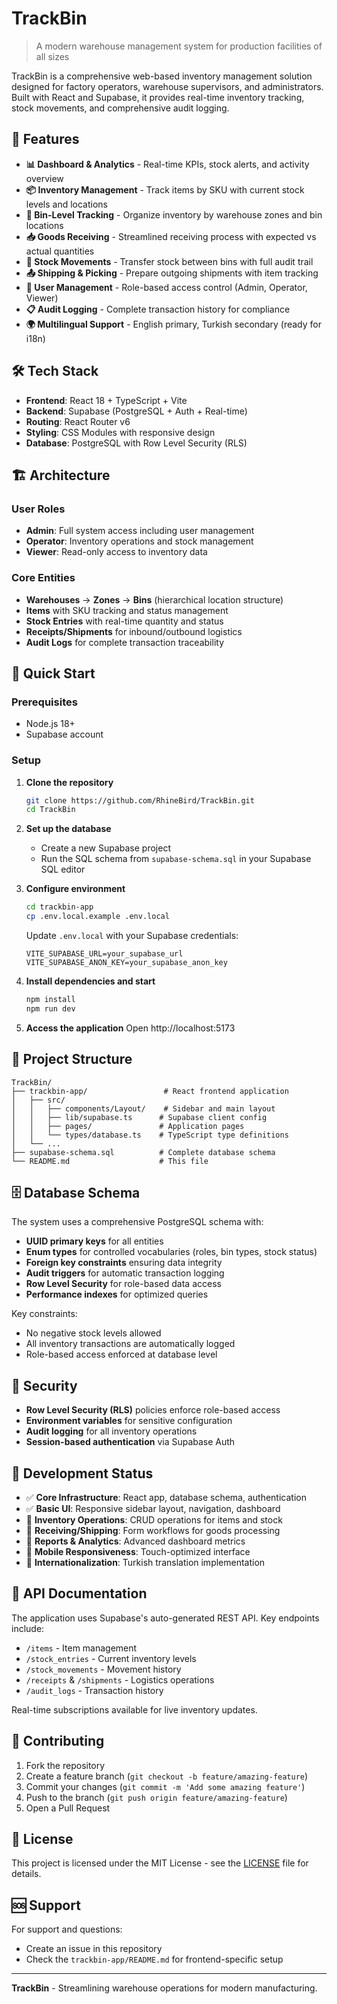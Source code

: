 # TrackBin

> A modern warehouse management system for production facilities of all sizes

TrackBin is a comprehensive web-based inventory management solution designed for factory operators, warehouse supervisors, and administrators. Built with React and Supabase, it provides real-time inventory tracking, stock movements, and comprehensive audit logging.

## 🚀 Features

- **📊 Dashboard & Analytics** - Real-time KPIs, stock alerts, and activity overview
- **📦 Inventory Management** - Track items by SKU with current stock levels and locations
- **🏢 Bin-Level Tracking** - Organize inventory by warehouse zones and bin locations
- **📥 Goods Receiving** - Streamlined receiving process with expected vs actual quantities
- **🔄 Stock Movements** - Transfer stock between bins with full audit trail
- **📤 Shipping & Picking** - Prepare outgoing shipments with item tracking
- **👥 User Management** - Role-based access control (Admin, Operator, Viewer)
- **📋 Audit Logging** - Complete transaction history for compliance
- **🌍 Multilingual Support** - English primary, Turkish secondary (ready for i18n)

## 🛠️ Tech Stack

- **Frontend**: React 18 + TypeScript + Vite
- **Backend**: Supabase (PostgreSQL + Auth + Real-time)
- **Routing**: React Router v6
- **Styling**: CSS Modules with responsive design
- **Database**: PostgreSQL with Row Level Security (RLS)

## 🏗️ Architecture

### User Roles
- **Admin**: Full system access including user management
- **Operator**: Inventory operations and stock management
- **Viewer**: Read-only access to inventory data

### Core Entities
- **Warehouses** → **Zones** → **Bins** (hierarchical location structure)
- **Items** with SKU tracking and status management
- **Stock Entries** with real-time quantity and status
- **Receipts/Shipments** for inbound/outbound logistics
- **Audit Logs** for complete transaction traceability

## 🚀 Quick Start

### Prerequisites
- Node.js 18+ 
- Supabase account

### Setup

1. **Clone the repository**
   ```bash
   git clone https://github.com/RhineBird/TrackBin.git
   cd TrackBin
   ```

2. **Set up the database**
   - Create a new Supabase project
   - Run the SQL schema from `supabase-schema.sql` in your Supabase SQL editor

3. **Configure environment**
   ```bash
   cd trackbin-app
   cp .env.local.example .env.local
   ```
   
   Update `.env.local` with your Supabase credentials:
   ```env
   VITE_SUPABASE_URL=your_supabase_url
   VITE_SUPABASE_ANON_KEY=your_supabase_anon_key
   ```

4. **Install dependencies and start**
   ```bash
   npm install
   npm run dev
   ```

5. **Access the application**
   Open http://localhost:5173

## 📁 Project Structure

```
TrackBin/
├── trackbin-app/                 # React frontend application
│   ├── src/
│   │   ├── components/Layout/    # Sidebar and main layout
│   │   ├── lib/supabase.ts      # Supabase client config
│   │   ├── pages/               # Application pages
│   │   └── types/database.ts    # TypeScript type definitions
│   └── ...
├── supabase-schema.sql          # Complete database schema
└── README.md                    # This file
```

## 🗄️ Database Schema

The system uses a comprehensive PostgreSQL schema with:

- **UUID primary keys** for all entities
- **Enum types** for controlled vocabularies (roles, bin types, stock status)
- **Foreign key constraints** ensuring data integrity
- **Audit triggers** for automatic transaction logging
- **Row Level Security** for role-based data access
- **Performance indexes** for optimized queries

Key constraints:
- No negative stock levels allowed
- All inventory transactions are automatically logged
- Role-based access enforced at database level

## 🔐 Security

- **Row Level Security (RLS)** policies enforce role-based access
- **Environment variables** for sensitive configuration
- **Audit logging** for all inventory operations
- **Session-based authentication** via Supabase Auth

## 🚧 Development Status

- ✅ **Core Infrastructure**: React app, database schema, authentication
- ✅ **Basic UI**: Responsive sidebar layout, navigation, dashboard
- 🚧 **Inventory Operations**: CRUD operations for items and stock
- 🚧 **Receiving/Shipping**: Form workflows for goods processing
- 🚧 **Reports & Analytics**: Advanced dashboard metrics
- 🚧 **Mobile Responsiveness**: Touch-optimized interface
- 🚧 **Internationalization**: Turkish translation implementation

## 📝 API Documentation

The application uses Supabase's auto-generated REST API. Key endpoints include:

- `/items` - Item management
- `/stock_entries` - Current inventory levels
- `/stock_movements` - Movement history
- `/receipts` & `/shipments` - Logistics operations
- `/audit_logs` - Transaction history

Real-time subscriptions available for live inventory updates.

## 🤝 Contributing

1. Fork the repository
2. Create a feature branch (`git checkout -b feature/amazing-feature`)
3. Commit your changes (`git commit -m 'Add some amazing feature'`)
4. Push to the branch (`git push origin feature/amazing-feature`)
5. Open a Pull Request

## 📄 License

This project is licensed under the MIT License - see the [LICENSE](LICENSE) file for details.

## 🆘 Support

For support and questions:
- Create an issue in this repository
- Check the `trackbin-app/README.md` for frontend-specific setup

---

**TrackBin** - Streamlining warehouse operations for modern manufacturing.